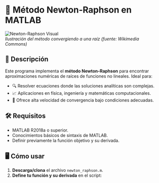 # 🚀 Método Newton-Raphson en MATLAB

![Newton-Raphson Visual](https://upload.wikimedia.org/wikipedia/commons/e/ee/NewtonIteration_Ani.gif)  
*Ilustración del método convergiendo a una raíz (fuente: Wikimedia Commons)*

## 📖 Descripción
Este programa implementa el **método Newton-Raphson** para encontrar aproximaciones numéricas de raíces de funciones no lineales. Ideal para:
- 🔍 Resolver ecuaciones donde las soluciones analíticas son complejas.
- 📈 Aplicaciones en física, ingeniería y matemáticas computacionales.
- 🎯 Ofrece alta velocidad de convergencia bajo condiciones adecuadas.

## 🛠 Requisitos
- MATLAB R2018a o superior.
- Conocimientos básicos de sintaxis de MATLAB.
- Definir previamente la función objetivo y su derivada.

## 🖥 Cómo usar
1. **Descarga/clona** el archivo `newton_raphson.m`.
2. **Define tu función y su derivada** en el script: